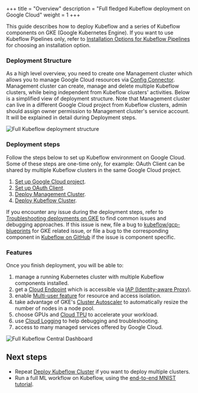 +++
title = "Overview"
description = "Full fledged Kubeflow deployment on Google Cloud"
weight = 1
+++

This guide describes how to deploy Kubeflow and a series of Kubeflow components on GKE (Google Kubernetes Engine). 
If you want to use Kubeflow Pipelines only, refer to [Installation Options for Kubeflow Pipelines](/docs/components/pipelines/installation/overview/)
for choosing an installation option.

### Deployment Structure

As a high level overview, you need to create one Management cluster which allows you to manage Google Cloud resources via [Config Connector](https://cloud.google.com/config-connector/docs/overview). Management cluster can create, manage and delete multiple Kubeflow clusters, while being independent from Kubeflow clusters' activities. Below is a simplified view of deployment structure. Note that Management cluster can live in a different Google Cloud project from Kubeflow clusters, admin should assign owner permission to Management cluster's service account. It will be explained in detail during Deployment steps.

  <img src="/docs/images/gke/full-deployment-structure.png" 
    alt="Full Kubeflow deployment structure"
    class="mt-3 mb-3 border border-info rounded">


### Deployment steps

Follow the steps below to set up Kubeflow environment on Google Cloud. Some of these steps are one-time only, for example: OAuth Client can be shared by multiple Kubeflow clusters in the same Google Cloud project.

1.  [Set up Google Cloud project](/docs/distributions/gke/deploy/project-setup/).
1.  [Set up OAuth Client](/docs/distributions/gke/deploy/oauth-setup/).
1.  [Deploy Management Cluster](/docs/distributions/gke/deploy/management-setup/).
1.  [Deploy Kubeflow Cluster](/docs/distributions/gke/deploy/deploy-cli/).

If you encounter any issue during the deployment steps, refer to [Troubleshooting deployments on GKE](/docs/distributions/gke/troubleshooting-gke/) to find common issues
and debugging approaches. If this issue is new, file a bug to [kubeflow/gcp-blueprints](https://github.com/kubeflow/gcp-blueprints) for GKE related issue, or file a bug to the corresponding component in [Kubeflow on GitHub](https://github.com/kubeflow/) if the issue is component specific. 

### Features

Once you finish deployment, you will be able to:

1. manage a running Kubernetes cluster with multiple Kubeflow components installed.
1. get a [Cloud Endpoint](https://cloud.google.com/endpoints/docs) which is accessible via [IAP (Identity-aware Proxy)](https://cloud.google.com/iap).
1. enable [Multi-user feature](/docs/components/multi-tenancy/) for resource and access isolation.
1. take advantage of GKE's
  [Cluster Autoscaler](https://cloud.google.com/kubernetes-engine/docs/concepts/cluster-autoscaler) 
  to automatically resize the number of nodes in a node pool.
1. choose GPUs and [Cloud TPU](https://cloud.google.com/tpu/) to accelerate your workload.
1. use [Cloud Logging](https://cloud.google.com/logging/docs/) to help debugging and troubleshooting.
1. access to many managed services offered by Google Cloud.

  <img src="/docs/images/gke/full-kf-home.png" 
    alt="Full Kubeflow Central Dashboard"
    class="mt-3 mb-3 border border-info rounded">

## Next steps

* Repeat [Deploy Kubeflow Cluster](/docs/distributions/gke/deploy/deploy-cli/) if you want to deploy multiple clusters.
* Run a full ML workflow on Kubeflow, using the [end-to-end MNIST tutorial](/docs/distributions/gke/gcp-e2e/).
